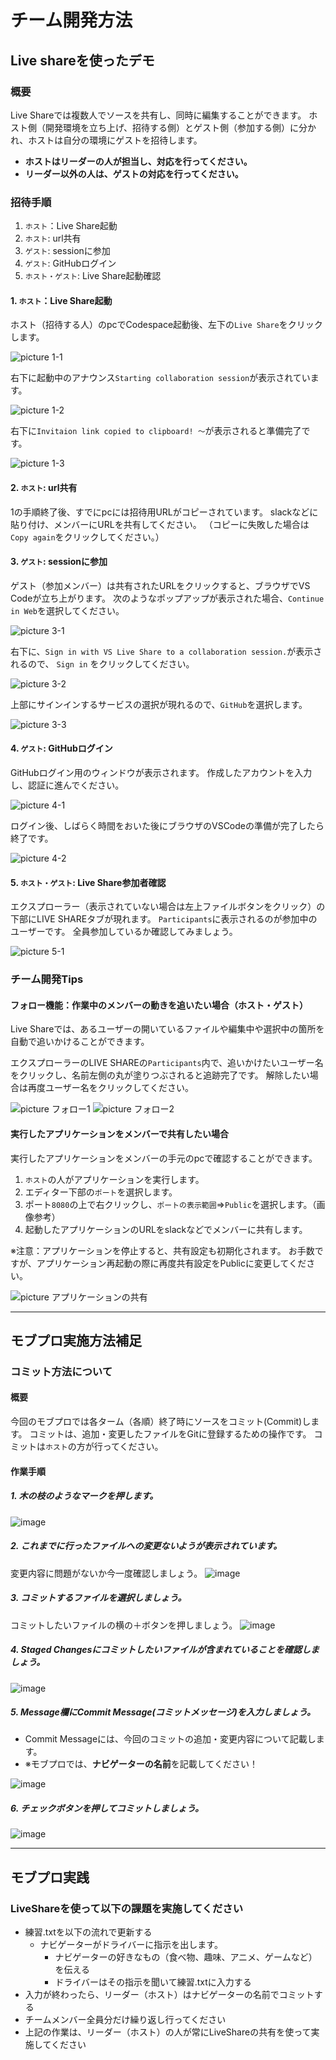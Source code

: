 # チーム開発方法

## Live shareを使ったデモ

### 概要

Live Shareでは複数人でソースを共有し、同時に編集することができます。
ホスト側（開発環境を立ち上げ、招待する側）とゲスト側（参加する側）に分かれ、ホストは自分の環境にゲストを招待します。<br>
<b>
* ホストはリーダーの人が担当し、対応を行ってください。<br>
* リーダー以外の人は、ゲストの対応を行ってください。<br>
</b>

### 招待手順

1. `ホスト`：Live Share起動
2. `ホスト`: url共有
3. `ゲスト`: sessionに参加
4. `ゲスト`: GitHubログイン
5. `ホスト・ゲスト`: Live Share起動確認

#### 1. `ホスト`：Live Share起動

ホスト（招待する人）のpcでCodespace起動後、左下の`Live Share`をクリックします。

![picture 1-1](images/978b5782dc3a54f26a77960dc46d94a5e4c33be6ec52103d8d24294e2d01aba5.png)

右下に起動中のアナウンス`Starting collaboration session`が表示されています。

![picture 1-2](images/9af0fda35ebc0d52b5310f9b4e9dd2bd9ac3db14f201f0be469a83dcb8b15745.png)

右下に`Invitaion link copied to clipboard! ～`が表示されると準備完了です。

![picture 1-3](images/541e29d48939b74244db95a631ec76e71eebc0e3b03cfab141259c352be3f24f.png)

#### 2. `ホスト`: url共有

1の手順終了後、すでにpcには招待用URLがコピーされています。
slackなどに貼り付け、メンバーにURLを共有してください。
（コピーに失敗した場合は`Copy again`をクリックしてください。）

#### 3. `ゲスト`: sessionに参加

ゲスト（参加メンバー）は共有されたURLをクリックすると、ブラウザでVS Codeが立ち上がります。
次のようなポップアップが表示された場合、`Continue in Web`を選択してください。

![picture 3-1](images/04975f0efd81ce65c00b54f91a83b9b75c62401852f179a3c0d01068a266cac2.png)

右下に、`Sign in with VS Live Share to a collaboration session.`が表示されるので、
`Sign in` をクリックしてください。

![picture 3-2](images/67b1bdeefe68837b51e495d09b93c64a58e70d4e10f0b0d725e724e81a8302a0.png)

上部にサインインするサービスの選択が現れるので、`GitHub`を選択します。

![picture 3-3](images/bb7fc15090b25090fe6191e68ceea6c75978487d8c100fda3f74ac4be9306549.png)

#### 4. `ゲスト`: GitHubログイン

GitHubログイン用のウィンドウが表示されます。
作成したアカウントを入力し、認証に進んでください。

![picture 4-1](images/8a00062fee8c4c3b22c30ca42d04d7b0e56901c40b2a0f52f95ec06766db367c.png)

ログイン後、しばらく時間をおいた後にブラウザのVSCodeの準備が完了したら終了です。

![picture 4-2](images/e050109304ea6fbbd19ebfb1d8086f59c7439f1930abfff00afd86802ba02886.png)

#### 5. `ホスト・ゲスト`: Live Share参加者確認

エクスプローラー（表示されていない場合は左上ファイルボタンをクリック）の下部にLIVE SHAREタブが現れます。
`Participants`に表示されるのが参加中のユーザーです。
全員参加しているか確認してみましょう。

![picture 5-1](images/2896962ee18e877f716526162c3da7fc8ae86625c9b3d2be9177e1cd7faa2cec.png)

### チーム開発Tips

#### フォロー機能：作業中のメンバーの動きを追いたい場合（ホスト・ゲスト）

Live Shareでは、あるユーザーの開いているファイルや編集中や選択中の箇所を自動で追いかけることができます。

エクスプローラーのLIVE SHAREの`Participants`内で、追いかけたいユーザー名をクリックし、名前左側の丸が塗りつぶされると追跡完了です。
解除したい場合は再度ユーザー名をクリックしてください。

![picture フォロー1](images/71afc2b587fbb47d06a95c273d9daefdd735f8ef693901ef7f7fee799de617ce.png) ![picture フォロー2](images/569817063033aa06f47b53521ea0ca35c83d898784ca78f71a05eb35af199074.png)



#### 実行したアプリケーションをメンバーで共有したい場合

実行したアプリケーションをメンバーの手元のpcで確認することができます。

1. `ホスト`の人がアプリケーションを実行します。
2. エディター下部の`ポート`を選択します。
3. ポート`8080`の上で右クリックし、`ポートの表示範囲`⇒`Public`を選択します。（画像参考）
4. 起動したアプリケーションのURLをslackなどでメンバーに共有します。

※注意：アプリケーションを停止すると、共有設定も初期化されます。
お手数ですが、アプリケーション再起動の際に再度共有設定をPublicに変更してください。

![picture アプリケーションの共有](images/5bd362d090b8c9daa96ee8d323c856319500f797dc2653db21d624da0d545f44.png)

---

## モブプロ実施方法補足

### コミット方法について

#### 概要

今回のモブプロでは各ターム（各順）終了時にソースをコミット(Commit)します。
コミットは、追加・変更したファイルをGitに登録するための操作です。
コミットは`ホスト`の方が行ってください。

#### 作業手順

##### 1. 木の枝のようなマークを押します。

![image](https://user-images.githubusercontent.com/32722128/149911899-77da4cf0-cf8e-4b74-af63-1592156f4e9c.png)

##### 2. これまでに行ったファイルへの変更ないようが表示されています。

変更内容に問題がないか今一度確認しましょう。
![image](https://user-images.githubusercontent.com/32722128/149912420-00d3f65f-d50c-4b78-a0d6-1dfae21389f1.png)

##### 3. コミットするファイルを選択しましょう。

コミットしたいファイルの横の＋ボタンを押しましょう。
![image](https://user-images.githubusercontent.com/32722128/149912930-bd2d559c-0456-41d0-82bc-aa32376ad3c4.png)

##### 4. Staged Changesにコミットしたいファイルが含まれていることを確認しましょう。

![image](https://user-images.githubusercontent.com/32722128/149913113-2b2f3b32-ea97-41f6-b805-60dd5b05d2dc.png)

##### 5. Message欄にCommit Message(コミットメッセージ)を入力しましょう。

* Commit Messageには、今回のコミットの追加・変更内容について記載します。
* ※モブプロでは、**ナビゲーターの名前**を記載してください！

![image](https://user-images.githubusercontent.com/32722128/149915153-848dd391-5a21-4581-a2f8-a1f635f97386.png)

##### 6. チェックボタンを押してコミットしましょう。

![image](https://user-images.githubusercontent.com/32722128/149915586-633c9a2f-06e4-4815-89f3-3008bfe4cfdc.png)


---

## モブプロ実践
### LiveShareを使って以下の課題を実施してください
* 練習.txtを以下の流れで更新する
  * ナビゲーターがドライバーに指示を出します。
    * ナビゲーターの好きなもの（食べ物、趣味、アニメ、ゲームなど）を伝える
    * ドライバーはその指示を聞いて練習.txtに入力する
* 入力が終わったら、リーダー（ホスト）はナビゲーターの名前でコミットする
* チームメンバー全員分だけ繰り返し行ってください
* 上記の作業は、リーダー（ホスト）の人が常にLiveShareの共有を使って実施してください

